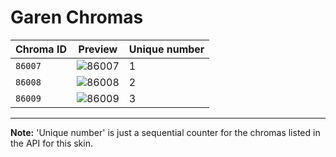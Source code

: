 # Garen Chromas

| Chroma ID | Preview | Unique number |
|---|---|---|
| `86007` | ![86007](https://raw.communitydragon.org/latest/plugins/rcp-be-lol-game-data/global/default/v1/champion-chroma-images/86/86007.png) | 1 |
| `86008` | ![86008](https://raw.communitydragon.org/latest/plugins/rcp-be-lol-game-data/global/default/v1/champion-chroma-images/86/86008.png) | 2 |
| `86009` | ![86009](https://raw.communitydragon.org/latest/plugins/rcp-be-lol-game-data/global/default/v1/champion-chroma-images/86/86009.png) | 3 |

---

**Note:** 'Unique number' is just a sequential counter for the chromas listed in the API for this skin.